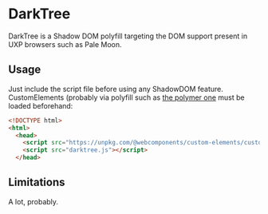 # DarkTree
DarkTree is a Shadow DOM polyfill targeting the DOM support present in UXP browsers such as Pale Moon.

## Usage

Just include the script file before using any ShadowDOM feature. CustomElements (probably via polyfill such as
[the polymer one](https://www.npmjs.com/package/@webcomponents/custom-elements) must be loaded beforehand:

```html
<!DOCTYPE html>
<html>
  <head>
    <script src="https://unpkg.com/@webcomponents/custom-elements/custom-elements.min.js"></script>
    <script src="darktree.js"></script>
  </head>
```


## Limitations

A lot, probably.
